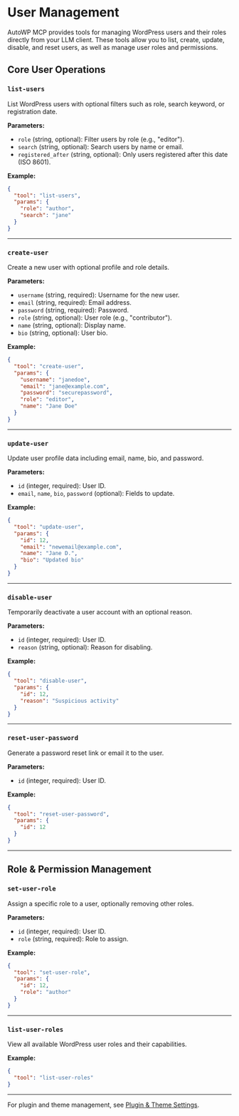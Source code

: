 # User Management

AutoWP MCP provides tools for managing WordPress users and their roles directly from your LLM client. These tools allow you to list, create, update, disable, and reset users, as well as manage user roles and permissions.

## Core User Operations

### `list-users`

List WordPress users with optional filters such as role, search keyword, or registration date.

**Parameters:**

- `role` (string, optional): Filter users by role (e.g., "editor").
- `search` (string, optional): Search users by name or email.
- `registered_after` (string, optional): Only users registered after this date (ISO 8601).

**Example:**

```json
{
  "tool": "list-users",
  "params": {
    "role": "author",
    "search": "jane"
  }
}
```

---

### `create-user`

Create a new user with optional profile and role details.

**Parameters:**

- `username` (string, required): Username for the new user.
- `email` (string, required): Email address.
- `password` (string, required): Password.
- `role` (string, optional): User role (e.g., "contributor").
- `name` (string, optional): Display name.
- `bio` (string, optional): User bio.

**Example:**

```json
{
  "tool": "create-user",
  "params": {
    "username": "janedoe",
    "email": "jane@example.com",
    "password": "securepassword",
    "role": "editor",
    "name": "Jane Doe"
  }
}
```

---

### `update-user`

Update user profile data including email, name, bio, and password.

**Parameters:**

- `id` (integer, required): User ID.
- `email`, `name`, `bio`, `password` (optional): Fields to update.

**Example:**

```json
{
  "tool": "update-user",
  "params": {
    "id": 12,
    "email": "newemail@example.com",
    "name": "Jane D.",
    "bio": "Updated bio"
  }
}
```

---

### `disable-user`

Temporarily deactivate a user account with an optional reason.

**Parameters:**

- `id` (integer, required): User ID.
- `reason` (string, optional): Reason for disabling.

**Example:**

```json
{
  "tool": "disable-user",
  "params": {
    "id": 12,
    "reason": "Suspicious activity"
  }
}
```

---

### `reset-user-password`

Generate a password reset link or email it to the user.

**Parameters:**

- `id` (integer, required): User ID.

**Example:**

```json
{
  "tool": "reset-user-password",
  "params": {
    "id": 12
  }
}
```

---

## Role & Permission Management

### `set-user-role`

Assign a specific role to a user, optionally removing other roles.

**Parameters:**

- `id` (integer, required): User ID.
- `role` (string, required): Role to assign.

**Example:**

```json
{
  "tool": "set-user-role",
  "params": {
    "id": 12,
    "role": "author"
  }
}
```

---

### `list-user-roles`

View all available WordPress user roles and their capabilities.

**Example:**

```json
{
  "tool": "list-user-roles"
}
```

---

For plugin and theme management, see [Plugin & Theme Settings](./plugin-theme-settings.md).
